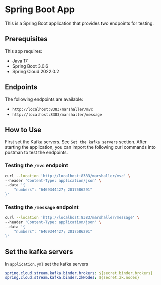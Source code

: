 # Spring Boot App

This is a Spring Boot application that provides two endpoints for testing. 

## Prerequisites

This app requires:

- Java 17
- Spring Boot 3.0.6
- Spring Cloud 2022.0.2

## Endpoints

The following endpoints are available:

- `http://localhost:8383/marshaller/mvc`
- `http://localhost:8383/marshaller/message`

## How to Use

First set the Kafka servers. See `Set the kafka servers` section.
After starting the application, you can import the following curl commands into postman to test the endpoints.

### Testing the `/mvc` endpoint

```sh
curl --location 'http://localhost:8383/marshaller/mvc' \
--header 'Content-Type: application/json' \
--data '{
    "numbers": "6469344427; 2017586291"
}'
```

### Testing the `/message` endpoint

```sh
curl --location 'http://localhost:8383/marshaller/message' \
--header 'Content-Type: application/json' \
--data '{
    "numbers": "6469344427; 2017586291"
}'
```

## Set the kafka servers

In `application.yml` set the kafka servers

```yaml
spring.cloud.stream.kafka.binder.brokers: ${secret.binder.brokers}
spring.cloud.stream.kafka.binder.zkNodes: ${secret.zk.nodes}
```
